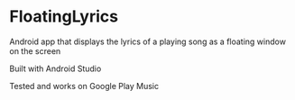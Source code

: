 # FloatingLyrics
Android app that displays the lyrics of a playing song as a floating window on the screen

Built with Android Studio

Tested and works on Google Play Music
